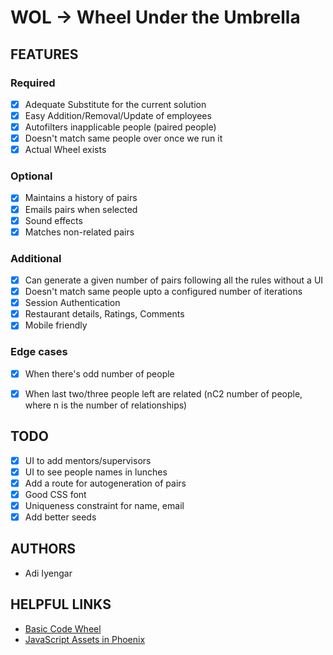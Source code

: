 # WOL -> Wheel Under the Umbrella

## FEATURES

### Required

- [x] Adequate Substitute for the current solution
- [x] Easy Addition/Removal/Update of employees
- [x] Autofilters inapplicable people (paired people)
- [x] Doesn't match same people over once we run it
- [x] Actual Wheel exists

### Optional

- [x] Maintains a history of pairs
- [x] Emails pairs when selected
- [x] Sound effects
- [x] Matches non-related pairs

### Additional

- [x] Can generate a given number of pairs following all the rules without a UI
- [x] Doesn't match same people upto a configured number of iterations
- [x] Session Authentication
- [x] Restaurant details, Ratings, Comments
- [x] Mobile friendly

### Edge cases

- [x] When there's odd number of people
- [x] When last two/three people left are related (nC2 number of people, where n is the number of relationships)


## TODO

- [x] UI to add mentors/supervisors
- [x] UI to see people names in lunches
- [x] Add a route for autogeneration of pairs
- [x] Good CSS font
- [x] Uniqueness constraint for name, email
- [x] Add better seeds

## AUTHORS

- Adi Iyengar


## HELPFUL LINKS

- [Basic Code Wheel](http://dougtesting.net/winwheel/examples/basic_code_wheel)
- [JavaScript Assets in Phoenix](https://elixirforum.com/t/javascript-assets-in-phoenix/3364)
